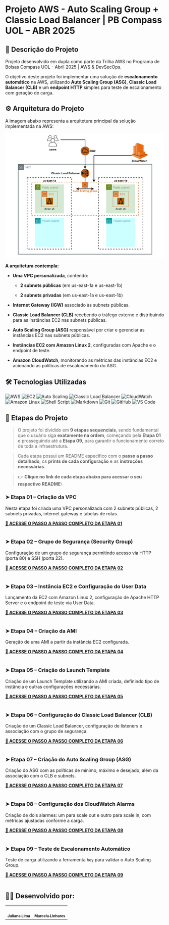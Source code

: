 # Projeto AWS - Auto Scaling Group + Classic Load Balancer | PB Compass UOL – ABR 2025

## 📝 Descrição do Projeto

Projeto desenvolvido em dupla como parte da Trilha AWS no Programa de Bolsas Compass UOL - Abril 2025 | AWS & DevSecOps.

O objetivo deste projeto foi implementar uma solução de **escalonamento automático** na AWS, utilizando **Auto Scaling Group (ASG)**, **Classic Load Balancer (CLB)** e um **endpoint HTTP** simples para teste de escalonamento com geração de carga.

## ⚙️ Arquitetura do Projeto

A imagem abaixo representa a arquitetura principal da solução implementada na AWS:

![Diagrama da Arquitetura](img/01-arquitetura-projeto.png)

**A arquitetura contempla:**

- **Uma VPC personalizada**, contendo:

  - **2 subnets públicas** (em us-east-1a e us-east-1b)

  - **2 subnets privadas** (em us-east-1a e us-east-1b)

- **Internet Gateway (IGW)** associado às subnets públicas.

- **Classic Load Balancer (CLB)** recebendo o tráfego externo e distribuindo para as instâncias EC2 nas subnets públicas.

- **Auto Scaling Group (ASG)** responsável por criar e gerenciar as instâncias EC2 nas subnets públicas.

- **Instâncias EC2 com Amazon Linux 2**, configuradas com Apache e o endpoint de teste.

- **Amazon CloudWatch**, monitorando as métricas das instâncias EC2 e acionando as políticas de escalonamento do ASG.

## 🛠️ Tecnologias Utilizadas

![AWS](https://img.shields.io/badge/AWS-232F3E?style=for-the-badge&logo=amazonaws&logoColor=white)
![EC2](https://img.shields.io/badge/Amazon%20EC2-FF6F00?style=for-the-badge&logo=amazonaws&logoColor=white)
![Auto Scaling](https://img.shields.io/badge/Auto%20Scaling-0052CC?style=for-the-badge&logo=amazonaws&logoColor=white)
![Classic Load Balancer](https://img.shields.io/badge/Classic%20Load%20Balancer-6DB33F?style=for-the-badge&logo=amazonaws&logoColor=white)
![CloudWatch](https://img.shields.io/badge/CloudWatch-FF9900?style=for-the-badge&logo=amazonaws&logoColor=white)
![Amazon Linux](https://img.shields.io/badge/Amazon%20Linux%202-232F3E?style=for-the-badge&logo=linux&logoColor=white)
![Shell Script](https://img.shields.io/badge/Shell%20Script-4EAA25?style=for-the-badge&logo=gnu-bash&logoColor=white)
![Markdown](https://img.shields.io/badge/Markdown-000000?style=for-the-badge&logo=markdown&logoColor=white)
![Git](https://img.shields.io/badge/Git-F05032?style=for-the-badge&logo=git&logoColor=white)
![GitHub](https://img.shields.io/badge/GitHub-181717?style=for-the-badge&logo=github&logoColor=white)
![VS Code](https://img.shields.io/badge/VS%20Code-007ACC?style=for-the-badge&logo=visual-studio-code&logoColor=white)


## 🔽 Etapas do Projeto

>O projeto foi dividido em **9 etapas sequenciais**, sendo fundamental que o usuário siga **exatamente na ordem**, começando pela **Etapa 01** e prosseguindo até a **Etapa 09**, para garantir o funcionamento correto de toda a infraestrutura.

>Cada etapa possui um README específico com o **passo a passo detalhado**, os **prints de cada configuração** e as **instruções necessárias**.

>👉 **Clique no link de cada etapa abaixo para acessar o seu respectivo README:**

### ➤ Etapa 01 – Criação da VPC

Nesta etapa foi criada uma VPC personalizada com 2 subnets públicas, 2 subnets privadas, internet gateway e tabelas de rotas.

**[🔗 ACESSE O PASSO A PASSO COMPLETO DA ETAPA 01](etapa-01-criacao-vpc.md)**<br><br>


### ➤ Etapa 02 – Grupo de Segurança (Security Group)

Configuração de um grupo de segurança permitindo acesso via HTTP (porta 80) e SSH (porta 22).

**[🔗 ACESSE O PASSO A PASSO COMPLETO DA ETAPA 02](etapa-02-grupo-seguranca.md)**<br><br>


### ➤ Etapa 03 – Instância EC2 e Configuração do User Data

Lançamento da EC2 com Amazon Linux 2, configuração de Apache HTTP Server e o endpoint de teste via User Data.

**[🔗 ACESSE O PASSO A PASSO COMPLETO DA ETAPA 03](etapa-03-ec2-userdata.md)**<br><br>

### ➤ Etapa 04 – Criação da AMI

Geração de uma AMI a partir da instância EC2 configurada.

**[🔗 ACESSE O PASSO A PASSO COMPLETO DA ETAPA 04](etapa-04-criacao-ami.md)**<br><br>

### ➤ Etapa 05 – Criação do Launch Template

Criação de um Launch Template utilizando a AMI criada, definindo tipo de instância e outras configurações necessárias.

**[🔗 ACESSE O PASSO A PASSO COMPLETO DA ETAPA 05](etapa-05-launch-template.md)**<br><br>

### ➤ Etapa 06 – Configuração do Classic Load Balancer (CLB)

Criação de um Classic Load Balancer, configuração de listeners e associação com o grupo de segurança.

**[🔗 ACESSE O PASSO A PASSO COMPLETO DA ETAPA 06](etapa-06-clb.md)**<br><br>

### ➤ Etapa 07 – Criação do Auto Scaling Group (ASG)

Criação do ASG com as políticas de mínimo, máximo e desejado, além da associação com o CLB e subnets.

**[🔗 ACESSE O PASSO A PASSO COMPLETO DA ETAPA 07](etapa-07-asg.md)**<br><br>

### ➤ Etapa 08 – Configuração dos CloudWatch Alarms

Criação de dois alarmes: um para scale out e outro para scale in, com métricas ajustadas conforme a carga.

**[🔗 ACESSE O PASSO A PASSO COMPLETO DA ETAPA 08](etapa-08-cloudwatch-alarms.md)**<br><br>

### ➤ Etapa 09 – Teste de Escalonamento Automático

Teste de carga utilizando a ferramenta `hey` para validar o Auto Scaling Group.

**[🔗 ACESSE O PASSO A PASSO COMPLETO DA ETAPA 09](etapa-09-teste-escalonamento.md)**<br><br>


## 👩‍💻 Desenvolvido por:

<table>
  <tr>
    <td align="center"><a href="https://github.com/JuhLima89"><img src="https://avatars.githubusercontent.com/u/182643224?v=4" width="50px;" alt=""/><br /><sub><b>Juliana Lima</b></sub></a><br /></td>

  <td align="center"><a href="https://github.com/MarcelaLinhares"><img src="https://avatars.githubusercontent.com/u/141354578?v=4" width="50px;" alt=""/><br /><sub><b>Marcela Linhares</b></sub></a><br /></td>